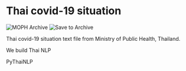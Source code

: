 # Thai covid-19 situation

![MOPH Archive](https://github.com/PyThaiNLP/thai-covid-19-situation/workflows/MOPH%20Archive/badge.svg)
![Save to Archive](https://github.com/PyThaiNLP/thai-covid-19-situation/workflows/Save%20to%20Archive/badge.svg)

Thai covid-19 situation text file from Ministry of Public Health, Thailand.



We build Thai NLP

PyThaiNLP
